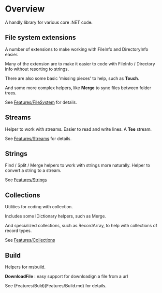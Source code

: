  # Overview
A handly library for various core .NET code.

 ## File system extensions
 A number of extensions to make working with FileInfo and DirectoryInfo easier.

 Many of the extension are to make it easier to code with FileInfo / Directory info 
 without resorting to strings.

 There are also some basic 'missing pieces' to help, such as __Touch__.

 And some more complex helpers, like __Merge__ to sync files between folder trees.

 See [Features/FileSystem](Features/FileSystem.md) for details.
 
## Streams 
Helper to work with streams. 
Easier to read and write lines. 
A __Tee__ stream.

See [Features/Streams](Features/Streams.md) for details.

## Strings
Find / Split / Merge helpers to work with strings more naturally.
Helper to convert a string to a stream.

See [Features/Strings](Features/Strings.md)

## Collections
Utilities for coding with collection.

Includes some IDictionary helpers, such as Merge.

And specialized collections, such as RecordArray,
to help with collections of record types.

See [Features/Collections](Features/Collections.md)

## Build
Helpers for msbuild.

__DownloadFile__ : easy support for downloadign a file from a url

See (Features/Buld)(Features/Build.md) for details.